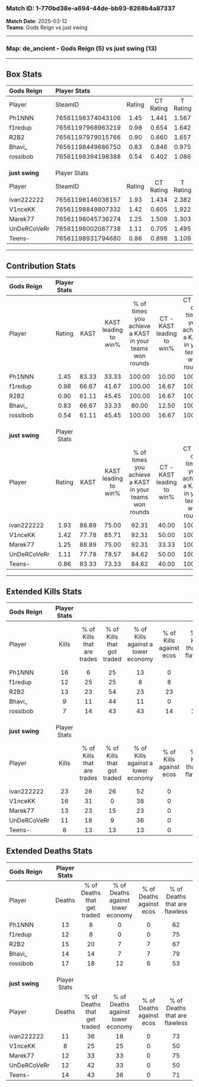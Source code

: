 ### Match ID: 1-770bd38e-a694-44de-bb93-8268b4a87337  
**Match Date**: 2025-03-12  
**Teams**: Gods Reign vs just swing  

---  

### **Map**: de_ancient - Gods Reign (5) vs just swing (13)  
---  

## Box Stats  

| **Gods Reign** | Player Stats      |        |           |          |       |       |       |         |        |      |     |
| :- | :- | :-: | :-: | :-: | :-: | :-: | :-: | :-: | :-: | :-: | :-: |
| Player         | SteamID           | Rating | CT Rating | T Rating | KAST  |  ADR  | Kills | Assists | Deaths | K/D  | HS% |
| Ph1NNN         | 76561198374043106 |  1.45  |   1.441   |  1.567   | 83.33 | 110.9 |  16   |    7    |   13   | 1.23 | 68  |
| f1redup        | 76561197968963219 |  0.98  |   0.654   |  1.642   | 66.67 | 65.3  |  12   |    1    |   12   | 1.00 | 41  |
| R2B2           | 76561197979015766 |  0.90  |   0.660   |  1.657   | 61.11 | 65.1  |  13   |    1    |   15   | 0.87 | 61  |
| Bhavi_         | 76561198449686750 |  0.83  |   0.846   |  0.975   | 66.67 | 70.3  |   9   |    7    |   14   | 0.64 | 66  |
| rossibob       | 76561198394198388 |  0.54  |   0.402   |  1.086   | 61.11 | 50.7  |   7   |    7    |   17   | 0.41 | 71  |
|                |                   |        |           |          |       |       |       |         |        |      |     |
|                |                   |        |           |          |       |       |       |         |        |      |     |
|                |                   |        |           |          |       |       |       |         |        |      |     |
| **just swing** | Player Stats      |        |           |          |       |       |       |         |        |      |     |
| Player         | SteamID           | Rating | CT Rating | T Rating | KAST  |  ADR  | Kills | Assists | Deaths | K/D  | HS% |
| ivan222222     | 76561198146036157 |  1.93  |   1.434   |  2.382   | 88.89 | 130.5 |  23   |    4    |   11   | 2.09 | 69  |
| V1nceKK        | 76561198849807332 |  1.42  |   0.605   |  1.922   | 77.78 | 77.0  |  16   |    3    |   8    | 2.00 | 37  |
| Marek77        | 76561198045736274 |  1.25  |   1.509   |  1.303   | 88.89 | 78.1  |  13   |    4    |   12   | 1.08 | 53  |
| UnDeRCoVeRr    | 76561198002087738 |  1.11  |   0.705   |  1.495   | 77.78 | 85.2  |  11   |    7    |   12   | 0.92 | 72  |
| Teens-         | 76561198931794680 |  0.86  |   0.898   |  1.109   | 83.33 | 55.2  |   8   |    8    |   14   | 0.57 | 12  |
---  

## Contribution Stats  

| **Gods Reign** | Player Stats |       |                      |                                                        |                           |                                                             |                          |                                                            |
| :- | :-: | :-: | :-: | :-: | :-: | :-: | :-: | :-: |
| Player         |    Rating    | KAST  | KAST leading to win% | % of times you achieve a KAST in your teams won rounds | CT - KAST leading to win% | CT - % of times you achieve a KAST in your teams won rounds | T - KAST leading to win% | T - % of times you achieve a KAST in your teams won rounds |
| Ph1NNN         |     1.45     | 83.33 |        33.33         |                         100.00                         |           10.00           |                           100.00                            |          80.00           |                           100.00                           |
| f1redup        |     0.98     | 66.67 |        41.67         |                         100.00                         |           16.67           |                           100.00                            |          66.67           |                           100.00                           |
| R2B2           |     0.90     | 61.11 |        45.45         |                         100.00                         |           16.67           |                           100.00                            |          80.00           |                           100.00                           |
| Bhavi_         |     0.83     | 66.67 |        33.33         |                         80.00                          |           12.50           |                           100.00                            |          75.00           |                           75.00                            |
| rossibob       |     0.54     | 61.11 |        45.45         |                         100.00                         |           16.67           |                           100.00                            |          80.00           |                           100.00                           |
|                |              |       |                      |                                                        |                           |                                                             |                          |                                                            |
|                |              |       |                      |                                                        |                           |                                                             |                          |                                                            |
|                |              |       |                      |                                                        |                           |                                                             |                          |                                                            |
| **just swing** | Player Stats |       |                      |                                                        |                           |                                                             |                          |                                                            |
| Player         |    Rating    | KAST  | KAST leading to win% | % of times you achieve a KAST in your teams won rounds | CT - KAST leading to win% | CT - % of times you achieve a KAST in your teams won rounds | T - KAST leading to win% | T - % of times you achieve a KAST in your teams won rounds |
| ivan222222     |     1.93     | 88.89 |        75.00         |                         92.31                          |           40.00           |                           100.00                            |          90.91           |                           90.91                            |
| V1nceKK        |     1.42     | 77.78 |        85.71         |                         92.31                          |           50.00           |                           100.00                            |          100.00          |                           90.91                            |
| Marek77        |     1.25     | 88.89 |        75.00         |                         92.31                          |           33.33           |                           100.00                            |          100.00          |                           90.91                            |
| UnDeRCoVeRr    |     1.11     | 77.78 |        78.57         |                         84.62                          |           50.00           |                           100.00                            |          90.00           |                           81.82                            |
| Teens-         |     0.86     | 83.33 |        73.33         |                         84.62                          |           40.00           |                           100.00                            |          90.00           |                           81.82                            |
---  

## Extended Kills Stats  

| **Gods Reign** | Player Stats |                            |                            |                                    |                         |                              |                                 |                                       |                    |           |
| :- | :-: | :-: | :-: | :-: | :-: | :-: | :-: | :-: | :-: | :-: |
| Player         |    Kills     | % of Kills that are trades | % of Kills that got traded | % of Kills against a lower economy | % of Kills against ecos | % of Kills that are flawless | % of Kills that are close duels | % of Kills that are assisted by flash | Pistol Round Kills | AWP Kills |
| Ph1NNN         |      16      |             6              |             25             |                 13                 |            0            |              75              |                6                |                  13                   |         0          |     5     |
| f1redup        |      12      |             25             |             25             |                 8                  |            8            |              58              |                0                |                   8                   |         6          |     1     |
| R2B2           |      13      |             23             |             54             |                 23                 |           23            |              38              |                8                |                   0                   |         0          |     0     |
| Bhavi_         |      9       |             11             |             44             |                 11                 |            0            |              44              |                0                |                  11                   |         0          |     2     |
| rossibob       |      7       |             14             |             43             |                 43                 |           14            |             100              |                0                |                  14                   |         0          |     1     |
|                |              |                            |                            |                                    |                         |                              |                                 |                                       |                    |           |
|                |              |                            |                            |                                    |                         |                              |                                 |                                       |                    |           |
|                |              |                            |                            |                                    |                         |                              |                                 |                                       |                    |           |
| **just swing** | Player Stats |                            |                            |                                    |                         |                              |                                 |                                       |                    |           |
| Player         |    Kills     | % of Kills that are trades | % of Kills that got traded | % of Kills against a lower economy | % of Kills against ecos | % of Kills that are flawless | % of Kills that are close duels | % of Kills that are assisted by flash | Pistol Round Kills | AWP Kills |
| ivan222222     |      23      |             26             |             26             |                 52                 |            0            |              70              |                4                |                   0                   |         0          |     1     |
| V1nceKK        |      16      |             31             |             0              |                 38                 |            0            |              75              |                0                |                   0                   |         3          |     2     |
| Marek77        |      13      |             23             |             15             |                 23                 |            0            |              62              |                8                |                   0                   |         0          |     3     |
| UnDeRCoVeRr    |      11      |             18             |             9              |                 36                 |            0            |              64              |                0                |                  18                   |         0          |     0     |
| Teens-         |      8       |             13             |             13             |                 13                 |            0            |              50              |                0                |                  13                   |         0          |     0     |
## Extended Deaths Stats  

| **Gods Reign** | Player Stats |                             |                                   |                          |                               |                            |                           |               |
| :- | :-: | :-: | :-: | :-: | :-: | :-: | :-: | :-: |
| Player         |    Deaths    | % of Deaths that get traded | % of Deaths against lower economy | % of Deaths against ecos | % of Deaths that are flawless | % of Deaths that are close | % of Deaths while blinded | Deaths to AWP |
| Ph1NNN         |      13      |              8              |                 0                 |            0             |              62               |             8              |             8             |       1       |
| f1redup        |      12      |              8              |                 0                 |            0             |              75               |             0              |             0             |       1       |
| R2B2           |      15      |             20              |                 7                 |            7             |              67               |             0              |             0             |       1       |
| Bhavi_         |      14      |             14              |                 7                 |            7             |              79               |             0              |             0             |       0       |
| rossibob       |      17      |             18              |                12                 |            6             |              53               |             6              |            12             |       0       |
|                |              |                             |                                   |                          |                               |                            |                           |               |
|                |              |                             |                                   |                          |                               |                            |                           |               |
|                |              |                             |                                   |                          |                               |                            |                           |               |
| **just swing** | Player Stats |                             |                                   |                          |                               |                            |                           |               |
| Player         |    Deaths    | % of Deaths that get traded | % of Deaths against lower economy | % of Deaths against ecos | % of Deaths that are flawless | % of Deaths that are close | % of Deaths while blinded | Deaths to AWP |
| ivan222222     |      11      |             36              |                18                 |            0             |              73               |             9              |            18             |       1       |
| V1nceKK        |      8       |             25              |                25                 |            0             |              50               |             0              |             0             |       1       |
| Marek77        |      12      |             33              |                33                 |            0             |              75               |             0              |             8             |       2       |
| UnDeRCoVeRr    |      12      |             42              |                33                 |            0             |              50               |             8              |             0             |       1       |
| Teens-         |      14      |             43              |                36                 |            0             |              71               |             0              |            14             |       1       |
